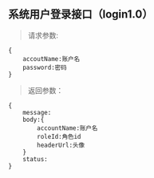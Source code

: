 系统用户登录接口（login1.0）
-----------------------------
>请求参数:

    {
        accoutName:账户名
        password:密码
    }

>返回参数：

	{
	    message:
        body:{
            accountName:账户名
            roleId:角色id
            headerUrl:头像
        }
        status:
	}
